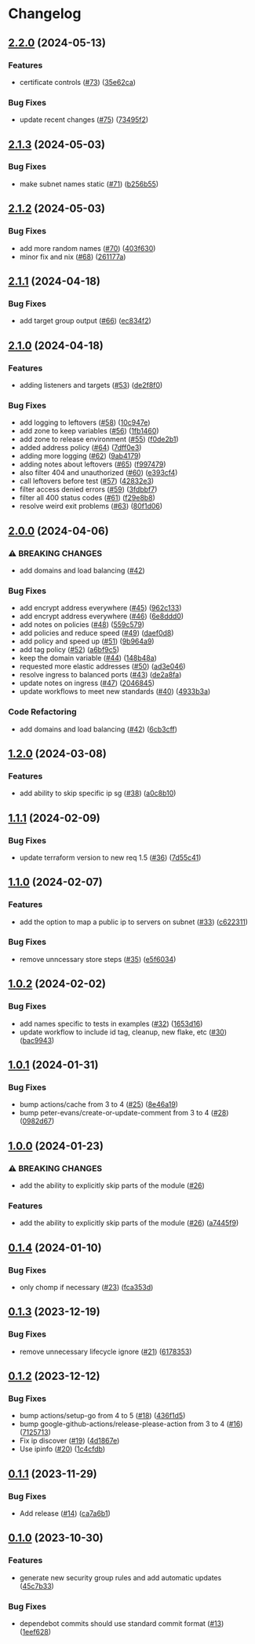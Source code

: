 # Changelog

## [2.2.0](https://github.com/rancher/terraform-aws-access/compare/v2.1.3...v2.2.0) (2024-05-13)


### Features

* certificate controls ([#73](https://github.com/rancher/terraform-aws-access/issues/73)) ([35e62ca](https://github.com/rancher/terraform-aws-access/commit/35e62ca5998cd72ae5c1f24c04fcb6ffaae847c9))


### Bug Fixes

* update recent changes ([#75](https://github.com/rancher/terraform-aws-access/issues/75)) ([73495f2](https://github.com/rancher/terraform-aws-access/commit/73495f29ffd42ddf0377c52b1c7621974645e473))

## [2.1.3](https://github.com/rancher/terraform-aws-access/compare/v2.1.2...v2.1.3) (2024-05-03)


### Bug Fixes

* make subnet names static ([#71](https://github.com/rancher/terraform-aws-access/issues/71)) ([b256b55](https://github.com/rancher/terraform-aws-access/commit/b256b55fb6c3d262637f559fb097558c285f2b67))

## [2.1.2](https://github.com/rancher/terraform-aws-access/compare/v2.1.1...v2.1.2) (2024-05-03)


### Bug Fixes

* add more random names ([#70](https://github.com/rancher/terraform-aws-access/issues/70)) ([403f630](https://github.com/rancher/terraform-aws-access/commit/403f6309ef5f03b5f3530c0c6af01c250f7e270a))
* minor fix and nix ([#68](https://github.com/rancher/terraform-aws-access/issues/68)) ([261177a](https://github.com/rancher/terraform-aws-access/commit/261177ad4c102b6787facc3333037099528ad8ba))

## [2.1.1](https://github.com/rancher/terraform-aws-access/compare/v2.1.0...v2.1.1) (2024-04-18)


### Bug Fixes

* add target group output ([#66](https://github.com/rancher/terraform-aws-access/issues/66)) ([ec834f2](https://github.com/rancher/terraform-aws-access/commit/ec834f2db1245640ee0c4cdddab59ec7558c5b5b))

## [2.1.0](https://github.com/rancher/terraform-aws-access/compare/v2.0.0...v2.1.0) (2024-04-18)


### Features

* adding listeners and targets ([#53](https://github.com/rancher/terraform-aws-access/issues/53)) ([de2f8f0](https://github.com/rancher/terraform-aws-access/commit/de2f8f041d9026200b4bc51ac35b1396a85050d7))


### Bug Fixes

* add logging to leftovers ([#58](https://github.com/rancher/terraform-aws-access/issues/58)) ([10c947e](https://github.com/rancher/terraform-aws-access/commit/10c947e92cc6c6ed3e86122c3db0f5e13e9f8a5f))
* add zone to keep variables ([#56](https://github.com/rancher/terraform-aws-access/issues/56)) ([1fb1460](https://github.com/rancher/terraform-aws-access/commit/1fb1460d35086760c85c0d81957dea0f0eaf0bf5))
* add zone to release environment ([#55](https://github.com/rancher/terraform-aws-access/issues/55)) ([f0de2b1](https://github.com/rancher/terraform-aws-access/commit/f0de2b115bd883f00ee027a8fde7bac675e2f761))
* added address policy ([#64](https://github.com/rancher/terraform-aws-access/issues/64)) ([7dff0e3](https://github.com/rancher/terraform-aws-access/commit/7dff0e3793b2e61d28e366b7a83a4678c63cea27))
* adding more logging ([#62](https://github.com/rancher/terraform-aws-access/issues/62)) ([9ab4179](https://github.com/rancher/terraform-aws-access/commit/9ab417928daee16be9fc2721b6122b05521455b6))
* adding notes about leftovers ([#65](https://github.com/rancher/terraform-aws-access/issues/65)) ([f997479](https://github.com/rancher/terraform-aws-access/commit/f9974795c8371c36893f490c67c4ae46cf018587))
* also filter 404 and unauthorized ([#60](https://github.com/rancher/terraform-aws-access/issues/60)) ([e393cf4](https://github.com/rancher/terraform-aws-access/commit/e393cf40eadb00f7fd00eaff1b1c83f5f91cd7d3))
* call leftovers before test ([#57](https://github.com/rancher/terraform-aws-access/issues/57)) ([42832e3](https://github.com/rancher/terraform-aws-access/commit/42832e37c6f7605c5c5bab17d260798c5cf2ab43))
* filter access denied errors ([#59](https://github.com/rancher/terraform-aws-access/issues/59)) ([3fdbbf7](https://github.com/rancher/terraform-aws-access/commit/3fdbbf766224e5f13e8378adc5ae77b886f73b3a))
* filter all 400 status codes ([#61](https://github.com/rancher/terraform-aws-access/issues/61)) ([f29e8b8](https://github.com/rancher/terraform-aws-access/commit/f29e8b870ca7ecc495bf55b77b4d6dce77d57f59))
* resolve weird exit problems ([#63](https://github.com/rancher/terraform-aws-access/issues/63)) ([80f1d06](https://github.com/rancher/terraform-aws-access/commit/80f1d06898549f4c324c51c8d8301a6e864c9414))

## [2.0.0](https://github.com/rancher/terraform-aws-access/compare/v1.2.0...v2.0.0) (2024-04-06)


### ⚠ BREAKING CHANGES

* add domains and load balancing ([#42](https://github.com/rancher/terraform-aws-access/issues/42))

### Bug Fixes

* add encrypt address everywhere ([#45](https://github.com/rancher/terraform-aws-access/issues/45)) ([962c133](https://github.com/rancher/terraform-aws-access/commit/962c1333c8f70c7183f46eafa7f1e134d99f9f81))
* add encrypt address everywhere ([#46](https://github.com/rancher/terraform-aws-access/issues/46)) ([6e8ddd0](https://github.com/rancher/terraform-aws-access/commit/6e8ddd04601e8dd5f4cf96ff3d9b421e4606dce8))
* add notes on policies ([#48](https://github.com/rancher/terraform-aws-access/issues/48)) ([559c579](https://github.com/rancher/terraform-aws-access/commit/559c57904a90060a7f21fe765ad19acfa63775b1))
* add policies and reduce speed ([#49](https://github.com/rancher/terraform-aws-access/issues/49)) ([daef0d8](https://github.com/rancher/terraform-aws-access/commit/daef0d888eb6421691fd9108193d290504dcd07b))
* add policy and speed up ([#51](https://github.com/rancher/terraform-aws-access/issues/51)) ([9b964a9](https://github.com/rancher/terraform-aws-access/commit/9b964a9b9aa1fa688eb4a453c056669e4a750eb2))
* add tag policy ([#52](https://github.com/rancher/terraform-aws-access/issues/52)) ([a6bf9c5](https://github.com/rancher/terraform-aws-access/commit/a6bf9c5eebb3879614bb8a592f83b161bed05b53))
* keep the domain variable ([#44](https://github.com/rancher/terraform-aws-access/issues/44)) ([148b48a](https://github.com/rancher/terraform-aws-access/commit/148b48ae34990faf9c8373e396602c1b31a03067))
* requested more elastic addresses ([#50](https://github.com/rancher/terraform-aws-access/issues/50)) ([ad3e046](https://github.com/rancher/terraform-aws-access/commit/ad3e046b830582a69878ec92fb3ae88ca3b591ef))
* resolve ingress to balanced ports ([#43](https://github.com/rancher/terraform-aws-access/issues/43)) ([de2a8fa](https://github.com/rancher/terraform-aws-access/commit/de2a8fa165aa6399ee3b08a45f44a3e69fd21e42))
* update notes on ingress ([#47](https://github.com/rancher/terraform-aws-access/issues/47)) ([2046845](https://github.com/rancher/terraform-aws-access/commit/2046845025c60d74c35cb706b20507ea94187ada))
* update workflows to meet new standards ([#40](https://github.com/rancher/terraform-aws-access/issues/40)) ([4933b3a](https://github.com/rancher/terraform-aws-access/commit/4933b3a09ee46d69c1ed5c22a5b822d64fa740cf))


### Code Refactoring

* add domains and load balancing ([#42](https://github.com/rancher/terraform-aws-access/issues/42)) ([6cb3cff](https://github.com/rancher/terraform-aws-access/commit/6cb3cff557a9bb5b8a1aadd3a619ade9603f1d65))

## [1.2.0](https://github.com/rancher/terraform-aws-access/compare/v1.1.1...v1.2.0) (2024-03-08)


### Features

* add ability to skip specific ip sg ([#38](https://github.com/rancher/terraform-aws-access/issues/38)) ([a0c8b10](https://github.com/rancher/terraform-aws-access/commit/a0c8b103e9448d4eb0c94895941e6c3dfcccc5c3))

## [1.1.1](https://github.com/rancher/terraform-aws-access/compare/v1.1.0...v1.1.1) (2024-02-09)


### Bug Fixes

* update terraform version to new req 1.5 ([#36](https://github.com/rancher/terraform-aws-access/issues/36)) ([7d55c41](https://github.com/rancher/terraform-aws-access/commit/7d55c4116e3763ee04c321c4a743d3fdb0267381))

## [1.1.0](https://github.com/rancher/terraform-aws-access/compare/v1.0.2...v1.1.0) (2024-02-07)


### Features

* add the option to map a public ip to servers on subnet ([#33](https://github.com/rancher/terraform-aws-access/issues/33)) ([c622311](https://github.com/rancher/terraform-aws-access/commit/c6223110d0f4a4fa9794fc3226dbc0f03d0ad92e))


### Bug Fixes

* remove unncessary store steps ([#35](https://github.com/rancher/terraform-aws-access/issues/35)) ([e5f6034](https://github.com/rancher/terraform-aws-access/commit/e5f60342a087b6460038c00f7ddc088f5de0fd45))

## [1.0.2](https://github.com/rancher/terraform-aws-access/compare/v1.0.1...v1.0.2) (2024-02-02)


### Bug Fixes

* add names specific to tests in examples ([#32](https://github.com/rancher/terraform-aws-access/issues/32)) ([1653d16](https://github.com/rancher/terraform-aws-access/commit/1653d1627800e378d4d6422d93e27b7f3c9cfd80))
* update workflow to include id tag, cleanup, new flake, etc ([#30](https://github.com/rancher/terraform-aws-access/issues/30)) ([bac9943](https://github.com/rancher/terraform-aws-access/commit/bac9943fb9c764bf0afb17ceede794d2d08e0dee))

## [1.0.1](https://github.com/rancher/terraform-aws-access/compare/v1.0.0...v1.0.1) (2024-01-31)


### Bug Fixes

* bump actions/cache from 3 to 4 ([#25](https://github.com/rancher/terraform-aws-access/issues/25)) ([8e46a19](https://github.com/rancher/terraform-aws-access/commit/8e46a19c096a6f3086df0a89ce9c86e404a780e4))
* bump peter-evans/create-or-update-comment from 3 to 4 ([#28](https://github.com/rancher/terraform-aws-access/issues/28)) ([0982d67](https://github.com/rancher/terraform-aws-access/commit/0982d67cfecbe228628e4cd90020f57805d2d6dc))

## [1.0.0](https://github.com/rancher/terraform-aws-access/compare/v0.1.4...v1.0.0) (2024-01-23)


### ⚠ BREAKING CHANGES

* add the ability to explicitly skip parts of the module ([#26](https://github.com/rancher/terraform-aws-access/issues/26))

### Features

* add the ability to explicitly skip parts of the module ([#26](https://github.com/rancher/terraform-aws-access/issues/26)) ([a7445f9](https://github.com/rancher/terraform-aws-access/commit/a7445f999bb82b757bd09b281ce06b4bbc50711e))

## [0.1.4](https://github.com/rancher/terraform-aws-access/compare/v0.1.3...v0.1.4) (2024-01-10)


### Bug Fixes

* only chomp if necessary ([#23](https://github.com/rancher/terraform-aws-access/issues/23)) ([fca353d](https://github.com/rancher/terraform-aws-access/commit/fca353dd81dfb967f294b2f6d4cacc1eb5d3592c))

## [0.1.3](https://github.com/rancher/terraform-aws-access/compare/v0.1.2...v0.1.3) (2023-12-19)


### Bug Fixes

* remove unnecessary lifecycle ignore ([#21](https://github.com/rancher/terraform-aws-access/issues/21)) ([6178353](https://github.com/rancher/terraform-aws-access/commit/61783534ae7377cd8d91c3545deed25ffa3c820f))

## [0.1.2](https://github.com/rancher/terraform-aws-access/compare/v0.1.1...v0.1.2) (2023-12-12)


### Bug Fixes

* bump actions/setup-go from 4 to 5 ([#18](https://github.com/rancher/terraform-aws-access/issues/18)) ([436f1d5](https://github.com/rancher/terraform-aws-access/commit/436f1d5ef7297ffee9d4873d4d253dd4aede78fb))
* bump google-github-actions/release-please-action from 3 to 4 ([#16](https://github.com/rancher/terraform-aws-access/issues/16)) ([7125713](https://github.com/rancher/terraform-aws-access/commit/71257130f265f82c8622fd61991c0d54a79e1e86))
* Fix ip discover ([#19](https://github.com/rancher/terraform-aws-access/issues/19)) ([4d1867e](https://github.com/rancher/terraform-aws-access/commit/4d1867e53e77b9dab36a789034e08f8c759802cb))
* Use ipinfo ([#20](https://github.com/rancher/terraform-aws-access/issues/20)) ([1c4cfdb](https://github.com/rancher/terraform-aws-access/commit/1c4cfdbf33434ab0e2ed4bb0d5a37f5c2acdb915))

## [0.1.1](https://github.com/rancher/terraform-aws-access/compare/v0.1.0...v0.1.1) (2023-11-29)


### Bug Fixes

* Add release ([#14](https://github.com/rancher/terraform-aws-access/issues/14)) ([ca7a6b1](https://github.com/rancher/terraform-aws-access/commit/ca7a6b16fa06755d5b4daf505c524f390fd1724a))

## [0.1.0](https://github.com/rancher/terraform-aws-access/compare/v0.0.8...v0.1.0) (2023-10-30)


### Features

* generate new security group rules and add automatic updates ([45c7b33](https://github.com/rancher/terraform-aws-access/commit/45c7b3351aed0c8f34e641c0f93d4c9133f0b4c9))


### Bug Fixes

* dependebot commits should use standard commit format ([#13](https://github.com/rancher/terraform-aws-access/issues/13)) ([1eef628](https://github.com/rancher/terraform-aws-access/commit/1eef628ffa006f81b7d3adc724061e6fc04932aa))
